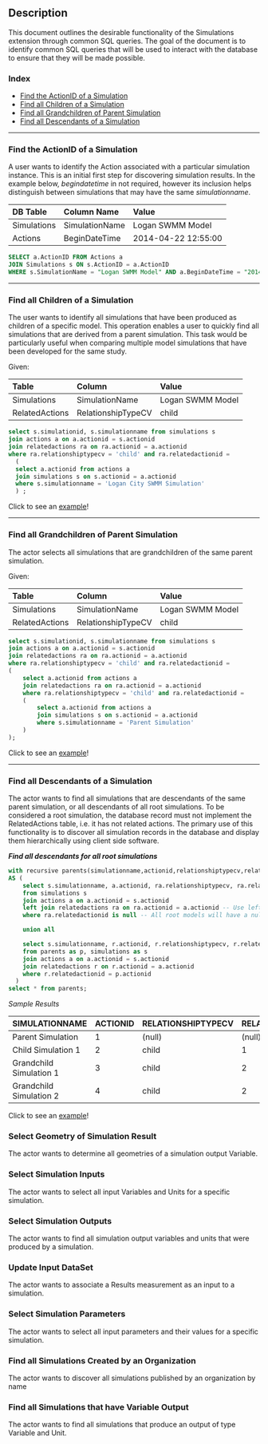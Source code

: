 ## Description
This document outlines the desirable functionality of the Simulations extension through common SQL queries.  The goal of the document is to identify common SQL queries that will be used to interact with the database to ensure that they will be made possible.

### Index

* [Find the ActionID of a Simulation](#find-the-actionid-of-a-simulation)
* [Find all Children of a Simulation](#find-all-children-of-a-simulation)
* [Find all Grandchildren of Parent Simulation](#find-all-grandchildren-of-parent-simulation) 
* [Find all Descendants of a Simulation](#find-all-descendants-of-a-simulation)

---



### Find the ActionID of a Simulation
A user wants to identify the Action associated with a particular simulation instance.  This is an initial first step for discovering simulation results.  In the example below, *begindatetime* in not required, however its inclusion helps distinguish between simulations that may have the same *simulationname*.

| DB Table | Column Name| Value |
|:---|:---|:---|
|Simulations | SimulationName | Logan SWMM Model |
|Actions | BeginDateTime | 2014-04-22 12:55:00 |

```sql
SELECT a.ActionID FROM Actions a
JOIN Simulations s ON s.ActionID = a.ActionID
WHERE s.SimulationName = "Logan SWMM Model" AND a.BeginDateTime = "2014-04-22 12:55:00"
```
---
### Find all Children of a Simulation
The user wants to identify all simulations that have been produced as children of a specific model.  This operation enables a user to quickly find all simulations that are derived from a parent simulation.  This task would be particularly useful when comparing multiple model simulations that have been developed for the same study. 

Given:

| Table | Column | Value |
|:---|:---|:---|
|Simulations | SimulationName | Logan SWMM Model |
|RelatedActions | RelationshipTypeCV | child |

```sql
select s.simulationid, s.simulationname from simulations s
join actions a on a.actionid = s.actionid
join relatedactions ra on ra.actionid = a.actionid 
where ra.relationshiptypecv = 'child' and ra.relatedactionid =
  (
  select a.actionid from actions a
  join simulations s on s.actionid = a.actionid
  where s.simulationname = 'Logan City SWMM Simulation'
  ) ;
```

Click to see an [example](http://sqlfiddle.com/#!15/a86db/1)!


---
### Find all Grandchildren of Parent Simulation
The actor selects all simulations that are grandchildren of the same parent simulation.

Given:

| Table | Column | Value |
|:---|:---|:---|
|Simulations | SimulationName | Logan SWMM Model |
|RelatedActions | RelationshipTypeCV | child |

```sql
select s.simulationid, s.simulationname from simulations s
join actions a on a.actionid = s.actionid
join relatedactions ra on ra.actionid = a.actionid 
where ra.relationshiptypecv = 'child' and ra.relatedactionid =
(
    select a.actionid from actions a
    join relatedactions ra on ra.actionid = a.actionid 
    where ra.relationshiptypecv = 'child' and ra.relatedactionid =
    (
        select a.actionid from actions a
        join simulations s on s.actionid = a.actionid
        where s.simulationname = 'Parent Simulation'
    )
);
```

Click to see an [example](http://sqlfiddle.com/#!15/7d62e/4)!


---

### Find all Descendants of a Simulation
The actor wants to find all simulations that are descendants of the same parent simulation, or all descendants of all root simulations.  To be considered a root simulation, the database record must not implement the RelatedActions table, i.e. it has not related actions.  The primary use of this functionality is to  discover all simulation records in the database and display them hierarchically using client side software.

***Find all descendants for all root simulations***
```sql
with recursive parents(simulationname,actionid,relationshiptypecv,relatedactionid, depth,path)
AS (
    select s.simulationname, a.actionid, ra.relationshiptypecv, ra.relatedactionid, 1::INT as depth, array[a.actionid] as path
    from simulations s
    join actions a on a.actionid = s.actionid
    left join relatedactions ra on ra.actionid = a.actionid -- Use left join to keep nulled fields
    where ra.relatedactionid is null -- All root models will have a null relatedactionid

    union all

    select s.simulationname, r.actionid, r.relationshiptypecv, r.relatedactionid, p.depth + 1 as depth, (p.path || r.actionid)
    from parents as p, simulations as s
    join actions a on a.actionid = s.actionid
    join relatedactions r on r.actionid = a.actionid
    where r.relatedactionid = p.actionid
  )
select * from parents;
```

*Sample Results*

|SIMULATIONNAME | ACTIONID | RELATIONSHIPTYPECV | RELATEDACTIONID | DEPTH |PATH |
|:---|:---|:---|:---|:---|:---|
|Parent Simulation | 1 |(null) | (null) | 1 | 1 |
|Child Simulation 1 |  2 | child |1 |2 | 1,2|
|Grandchild Simulation 1 | 3 |child |2 |3 |1,2,3|
|Grandchild Simulation 2 | 4 | child |2 |3 |1,2,4|


Click to see an [example](http://sqlfiddle.com/#!15/7d62e/111)!

### Select Geometry of Simulation Result
The actor wants to determine all geometries of a simulation output Variable.

### Select Simulation Inputs
The actor wants to select all input Variables and Units for a specific simulation.

### Select Simulation Outputs
The actor wants to find all simulation output variables and units that were produced by a simulation.

### Update Input DataSet
The actor wants to associate a Results measurement as an input to a simulation.

### Select Simulation Parameters
The actor wants to select all input parameters and their values for a specific simulation.

### Find all Simulations Created by an Organization
The actor wants to discover all simulations published by an organization by name

### Find all Simulations that have Variable Output
The actor wants to find all simulations that produce an output of type Variable and Unit.